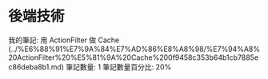 # 後端技術

我的筆記: 用 ActionFilter 做 Cache (../%E6%88%91%E7%9A%84%E7%AD%86%E8%A8%98/%E7%94%A8%20ActionFilter%20%E5%81%9A%20Cache%200f9458c353b64b1cb7885ec86deba8b1.md)
筆記數量: 1
筆記數量百分比: 20%
